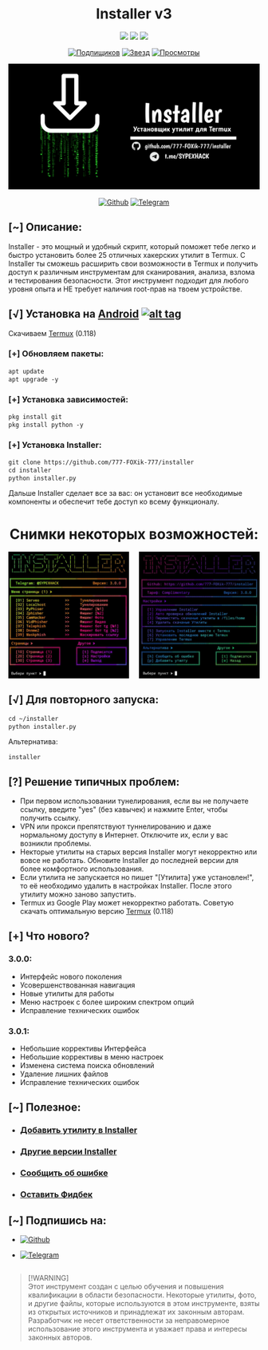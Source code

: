 <h1 align="center">Installer v3</h1>

<p align="center">
  <img src="https://img.shields.io/badge/Версия-3.0.1-cyan?style=flat-square">
  <img src="https://img.shields.io/badge/Написано%20на-Python-blue?style=flat-square">
  <img src="https://img.shields.io/badge/Поддерживается%3F-Да-green?style=flat-square">
</p>
<p align="center">
<a href="https://github.com/777-FOXik-777"><img title="Подпищиков" src="https://img.shields.io/github/followers/777-FOXik-777?color=red&style=flat-square"></a>
<a href="https://github.com/777-FOXik-777"><img title="Звезд" src="https://img.shields.io/github/stars/777-FOXik-777/installer?color=yellow&lstyle=flat-square"></a>
<a href="https://github.com/777-FOXik-777"><img title="Просмотры" src="https://img.shields.io/github/watchers/777-FOXik-777/installer?color=blue&style=flat-square"></a>
</p>

![Installer](https://github.com/777-oleg-777/test/blob/main/logo-installer.jpg)

<p align="center">
<a href="https://github.com/777-FOXik-777"><img title="Github" src="https://img.shields.io/badge/Github-777%7EFOXik%7E777-indigo?style=for-the-badge&logo=github"></a>
<a href="https://t.me/+1MZLhFv1sMJjZmFi"><img title="Telegram" src="https://img.shields.io/badge/Telegram-SYPEXHACK-blue?style=for-the-badge&logo=telegram"></a>
</p>


## [~] Описание:

Installer - это мощный и удобный скрипт, который поможет тебе легко и быстро установить более 25 отличных хакерских утилит в Termux. С Installer ты сможешь расширить свои возможности в Termux и получить доступ к различным инструментам для сканирования, анализа, взлома и тестирования безопасности. Этот инструмент подходит для любого уровня опыта и НЕ требует наличия root-прав на твоем устройстве.


## [√] Установка на [Android](https://ru.wikipedia.org/wiki/Android) [![alt tag](https://cdn1.iconfinder.com/data/icons/logotypes/32/android-32.png)](https://ru.wikipedia.org/wiki/Android)
 
Скачиваем [Termux](https://t.me/SYPEXHACK_files/51) (0.118)

### [+] Обновляем пакеты:

```
apt update
apt upgrade -y
``` 

### [+] Установка зависимостей:

```
pkg install git
pkg install python -y
``` 

### [+] Установка Installer:

``` 
git clone https://github.com/777-FOXik-777/installer
cd installer
python installer.py
``` 

Дальше Installer сделает все за вас: он установит все необходимые компоненты и обеспечит тебе доступ ко всему функционалу.

<h1 align="center">Снимки некоторых возможностей:</h1>

<div style="display: flex; justify-content: space-between;">
    <img src="https://github.com/777-oleg-777/test/blob/main/1present.jpg" alt="Изображение 1" width="48%">
    <img src="https://github.com/777-oleg-777/test/blob/main/4present.jpg" alt="Изображение 2" width="48%">
</div>

## [√] Для повторного запуска:

```
cd ~/installer
python installer.py
``` 
Альтернатива:
``` 
installer
``` 

## [?] Решение типичных проблем:

- При первом использовании тунелирования, если вы не получаете ссылку, введите "yes" (без кавычек) и нажмите Enter, чтобы получить ссылку.
- VPN или прокси препятствуют туннелированию и даже нормальному доступу в Интернет. Отключите их, если у вас возникли проблемы.
- Некторые утилиты на старых версия Installer могут некорректно или вовсе не работать. Обновите Installer до последней версии для более комфортного использования.
- Если утилита не запускается но пишет "[Утилита] уже установлен!", то её необходимо удалить в настройках Installer. После этого утилиту можно заново запустить.
- Termux из Google Play может некорректно работать. Советую скачать оптимальную версию [Termux](https://t.me/SYPEXHACK_files/51) (0.118)

## [+] Что нового?
### 3.0.0:
- Интерфейс нового поколения
- Усовершенствованная навигация
- Новые утилиты для работы
- Меню настроек с более широким спектром опций
- Исправление технических ошибок
### 3.0.1:
- Небольшие коррективы Интерфейса
- Небольшие коррективы в меню настроек
- Изменена система поиска обновлений
- Удаление лишних файлов
- Исправление технических ошибок

## [~] Полезное:

- ### [Добавить утилиту в Installer](https://forms.gle/vMHny8Yp24HQZqLV9)
- ### [Другие версии Installer](https://github.com/777-FOXik-777/installer/releases)
- ### [Сообщить об ошибке](https://forms.gle/i6ou1duzqVHryCsZ9)
- ### [Оставить Фидбек](https://forms.gle/Frp83TrnqTWzG5Rx8)

## [~] Подпишись на:

- [![Github](https://img.shields.io/badge/Github-777%7EFOXik%7E777-indigo?style=for-the-badge&logo=github)](https://github.com/777-FOXik-777)


- [![Telegram](https://img.shields.io/badge/Telegram-SYPEXHACK-blue?style=for-the-badge&logo=telegram)](https://t.me/+1MZLhFv1sMJjZmFi)
##

> [!WARNING]\
> Этот инструмент создан с целью обучения и повышения квалификации в области безопасности. Некоторые утилиты, фото, и другие файлы, которые используются в этом инструменте, взяты из открытых источников и принадлежат их законным авторам. Разработчик не несет ответственности за неправомерное использование этого инструмента и уважает права и интересы законных авторов.
